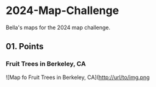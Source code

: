 # 2024-Map-Challenge
Bella's maps for the 2024 map challenge. 


## 01. Points
### Fruit Trees in Berkeley, CA
![Map fo Fruit Trees in Berkeley, CA]([http://url/to/img.png](https://github.com/bellamendoza/2024-Map-Challenge/blob/main/01_points/01_points.png)

